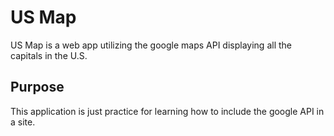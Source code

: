 # US Map

US Map is a web app utilizing the google maps API displaying all the capitals in the U.S.

## Purpose

This application is just practice for learning how to include the google API in a site.

